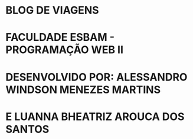 # BLOG DE VIAGENS

# FACULDADE ESBAM - PROGRAMAÇÃO WEB II

# DESENVOLVIDO POR: ALESSANDRO WINDSON MENEZES MARTINS
#                 E LUANNA BHEATRIZ AROUCA DOS SANTOS
